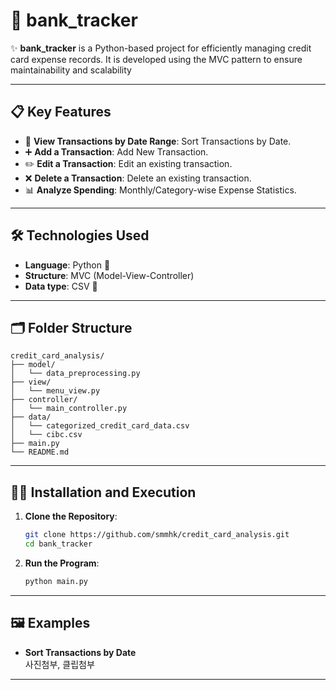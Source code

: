# 🏦 bank_tracker

✨ **bank_tracker** is a Python-based project for efficiently managing credit card expense records.
It is developed using the MVC pattern to ensure maintainability and scalability  

---

## 📋 Key Features
- 📆 **View Transactions by Date Range**: Sort Transactions by Date.
- ➕ **Add a Transaction**: Add New Transaction.
- ✏️ **Edit a Transaction**: Edit an existing transaction.
- ❌ **Delete a Transaction**: Delete an existing transaction.
- 📊 **Analyze Spending**: Monthly/Category-wise Expense Statistics.

---

## 🛠️ Technologies Used
- **Language**: Python 🐍
- **Structure**: MVC (Model-View-Controller)
- **Data type**: CSV 📄

---

## 🗂 Folder Structure
```plaintext
credit_card_analysis/
├── model/
│   └── data_preprocessing.py
├── view/
│   └── menu_view.py
├── controller/
│   └── main_controller.py
├── data/
│   └── categorized_credit_card_data.csv
│   └── cibc.csv
├── main.py
└── README.md
```

---

## 🧑‍💻  Installation and Execution
1. **Clone the Repository**:
   ```bash
   git clone https://github.com/smmhk/credit_card_analysis.git
   cd bank_tracker
   ```

2. **Run the Program**:
    ```bash
   python main.py
   ```

---

## 🖼️ Examples
- **Sort Transactions by Date**  
  사진첨부, 클립첨부 
---

